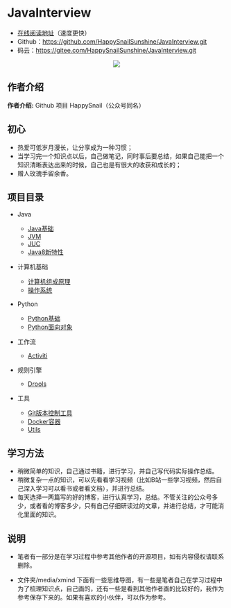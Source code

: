# JavaInterview



- [在线阅读地址](http://happysnail.cn)（速度更快）
- Github：https://github.com/HappySnailSunshine/JavaInterview.git
- 码云：https://gitee.com/HappySnailSunshine/JavaInterview.git



<p align="center">
<a href="https://github.com/HappySnailSunshine/JavaInterview.git" target="_blank">
	<img src="https://java-interview.oss-cn-chengdu.aliyuncs.com/page/%E9%A6%96%E9%A1%B5%E8%AF%B4%E6%98%8E.png" width=""/>
</a>
</p>



## 作者介绍

**作者介绍:**  Github 项目 HappySnail（公众号同名）



## 初心

- 热爱可低岁月漫长，让分享成为一种习惯；
- 当学习完一个知识点以后，自己做笔记，同时事后要总结，如果自己能把一个知识清晰表达出来的时候，自己也是有很大的收获和成长的；
- 赠人玫瑰手留余香。



## 项目目录

* Java

  * [Java基础](./docs/JavaSE.md)
  * [JVM](./docs/JVM.md)
  * [JUC](./docs/JUC.md)
  * [Java8新特性](./docs/JavaSE.md)
* 计算机基础

  * [计算机组成原理](./docs/PrincipleOfComputerComposition.md)
  * [操作系统](./docs/OS.md)
* Python
  - [Python基础](./docs/Python.md)
  - [Python面向对象](./docs/PythonOOP.md)
* 工作流
  - [Activiti](./docs/Activiti.md)

- 规则引擎
  - [Drools](./docs/Drools.md)

- 工具
  - [Git版本控制工具](./docs/Git.md)
  - [Docker容器](./docs/Docker.md)
  - [Utils](./docs/Utils.md)



## 学习方法

- 稍微简单的知识，自己通过书籍，进行学习，并自己写代码实际操作总结。
- 稍微复杂一点的知识，可以先看看学习视频（比如B站一些学习视频，然后自己深入学习可以看书或者看文档），并进行总结。
- 每天选择一两篇写的好的博客，进行认真学习，总结。不管关注的公众号多少，或者看的博客多少，只有自己仔细研读过的文章，并进行总结，才可能消化里面的知识。





## 说明

- 笔者有一部分是在学习过程中参考其他作者的开源项目，如有内容侵权请联系删除。

- 文件夹/media/xmind 下面有一些思维导图，有一些是笔者自己在学习过程中为了梳理知识点，自己画的，还有一些是看到其他作者画的比较好的，我作为参考保存下来的。如果有喜欢的小伙伴，可以作为参考。
